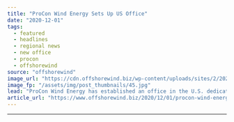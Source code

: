 ```yaml
---
title: "ProCon Wind Energy Sets Up US Office"
date: "2020-12-01"
tags: 
  - featured
  - headlines
  - regional news
  - new office
  - procon
  - offshorewind
source: "offshorewind"
image_url: "https://cdn.offshorewind.biz/wp-content/uploads/sites/2/2020/12/01145008/ProCon-Wind-Energy-Sets-Up-US-Office.jpg"
image_fp: "/assets/img/post_thumbnails/45.jpg"
lead: "ProCon Wind Energy has established an office in the U.S. dedicated to the local"
article_url: "https://www.offshorewind.biz/2020/12/01/procon-wind-energy-sets-up-us-office/"
---
```


---
